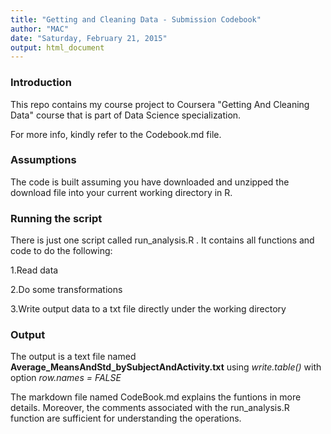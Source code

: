 ```yaml
---
title: "Getting and Cleaning Data - Submission Codebook"
author: "MAC"
date: "Saturday, February 21, 2015"
output: html_document
---
```


### Introduction

This repo contains my course project to Coursera "Getting And Cleaning Data" course that is part of Data Science specialization.

For more info, kindly refer to the Codebook.md file.

### Assumptions

The code is built assuming you have downloaded and unzipped the download file into your current working directory in R.

### Running the script

There is just one script called  run_analysis.R . It contains all functions and code to do the following:

1.Read data

2.Do some transformations

3.Write output data to a txt file directly under the working directory

### Output

The output is a text file named **Average_MeansAndStd_bySubjectAndActivity.txt** using *write.table()* with option *row.names = FALSE*

The markdown file named CodeBook.md explains the funtions in more details. Moreover, the comments associated with the run_analysis.R function are sufficient for understanding the operations.

